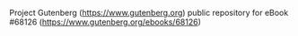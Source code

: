 Project Gutenberg (https://www.gutenberg.org) public repository for eBook #68126 (https://www.gutenberg.org/ebooks/68126)
